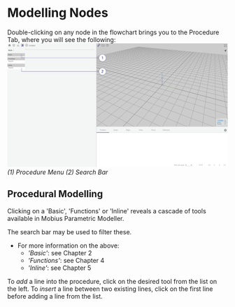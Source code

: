 # Modelling Nodes
Double-clicking on any node in the flowchart brings you to the Procedure Tab, where you will see the following:
![Procedure Modelling Node](./imgs/1.2-procedure-body.png)
*(1) Procedure Menu (2) Search Bar*

## Procedural Modelling
Clicking on a 'Basic', 'Functions' or 'Inline' reveals a cascade of tools available in Mobius Parametric Modeller.

The search bar may be used to filter these.

* For more information on the above:
  * *'Basic'*: see Chapter 2
  * *'Functions'*: see Chapter 4
  * *'Inline'*: see Chapter 5

To *add* a line into the procedure, click on the desired tool from the list on the left.
To *insert* a line between two existing lines, click on the first line before adding a line from the list. 